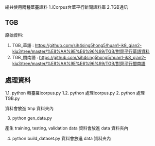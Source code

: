總共使用兩種華臺語料
1.iCorpus台華平行新聞語料庫
2.TGB通訊


## TGB
原始資料:
1. TGB_華語 : https://github.com/sih4sing5hong5/huan1-ik8_gian2-kiu3/tree/master/%E8%AA%9E%E6%96%99/TGB/對齊平行華語資料
2. TGB_閩南語 : https://github.com/sih4sing5hong5/huan1-ik8_gian2-kiu3/tree/master/%E8%AA%9E%E6%96%99/TGB/對齊平行閩南語


## 處理資料
1.1. python 轉臺羅icorpus.py
1.2. python 處理icorpus.py
2. python 處理TGB.py

資料會放進 tmp 資料夾內

3. python gen_data.py

產生 training, testing, validation data
資料會放進 data 資料夾內

4. python build_dataset.py
資料會放進 data 資料夾內
